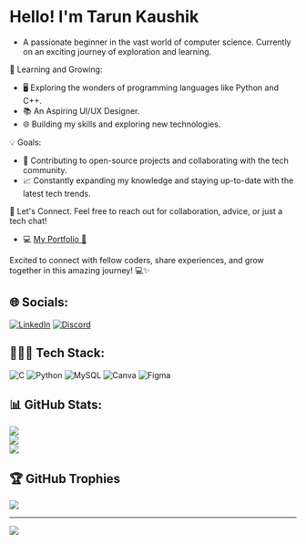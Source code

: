 # Hello! I'm Tarun Kaushik
- A passionate beginner in the vast world of computer science. Currently on an exciting journey of exploration and learning.

🌱 Learning and Growing:
- 🖥️ Exploring the wonders of programming languages like Python and C++.
- 📚 An Aspiring UI/UX Designer.
- 🌐 Building my skills and exploring new technologies.

💡 Goals:
- 🚀 Contributing to open-source projects and collaborating with the tech community.
- 📈 Constantly expanding my knowledge and staying up-to-date with the latest tech trends.

🤝 Let's Connect. Feel free to reach out for collaboration, advice, or just a tech chat!
- 💻 [My Portfolio 🔗](https://tarunkaushik.bio.link/)
  
Excited to connect with fellow coders, share experiences, and grow together in this amazing journey! 💻✨


## 🌐 Socials:

 [![LinkedIn](https://img.shields.io/badge/LinkedIn-%230077b5.svg?logo=Linkedin&logoColor=white)](https://www.linkedin.com/in/tarun-kaushik1/) 
[![Discord](https://img.shields.io/badge/Discord-%237289DA.svg?logo=discord&logoColor=white)](https://discord.gg/https://www.discordapp.com/users/1091634544098156564)

## 👨🏻‍💻 Tech Stack:
![C](https://img.shields.io/badge/c-%2300599C.svg?style=plastic&logo=c&logoColor=white) ![Python](https://img.shields.io/badge/python-3670A0?style=plastic&logo=python&logoColor=ffdd54) ![MySQL](https://img.shields.io/badge/mysql-%2300f.svg?style=plastic&logo=mysql&logoColor=white) ![Canva](https://img.shields.io/badge/Canva-%2300C4CC.svg?style=plastic&logo=Canva&logoColor=white) 	![Figma](https://img.shields.io/badge/figma-%23F24E1E.svg?style=plastic&logo=figma&logoColor=white)
## 📊 GitHub Stats:
![](https://github-readme-stats.vercel.app/api?username=kaushik-tarun&theme=onedark&hide_border=false&include_all_commits=true&count_private=true)<br/>
![](https://github-readme-streak-stats.herokuapp.com/?user=kaushik-tarun&theme=onedark&hide_border=false)<br/>
![](https://github-readme-stats.vercel.app/api/top-langs/?username=kaushik-tarun&theme=onedark&hide_border=false&include_all_commits=true&count_private=true&layout=compact)

## 🏆 GitHub Trophies
![](https://github-profile-trophy.vercel.app/?username=kaushik-tarunt&theme=radical&no-frame=false&no-bg=false&margin-w=4)

---
[![](https://visitcount.itsvg.in/api?id=kaushik-tarun&icon=7&color=5)](https://visitcount.itsvg.in)
